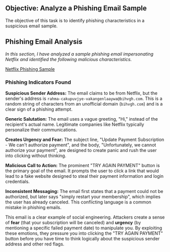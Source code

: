 
## Objective: Analyze a Phishing Email Sample
The objective of this task is to identify phishing characteristics in a suspicious email sample.

## Phishing Email Analysis

*In this section, I have analyzed a sample phishing email impersonating Netflix and identified the following malicious characteristics.*

[Netflix Phishing Sample](Netflix_phishing_email.png)

### Phishing Indicators Found

**Suspicious Sender Address:** The email claims to be from Netflix, but the sender's address is `rahma-cakupuvjye-vakangenlaaywa@bihvgh.com`. This is a random string of characters from an unofficial domain (`bihvgh.com`) and is a clear sign of a phishing attempt.

**Generic Salutation:** The email uses a vague greeting, "Hi," instead of the recipient's actual name. Legitimate companies like Netflix typically personalize their communications.

**Creates Urgency and Fear:** The subject line, "Update Payment Subscription - We can't authorize payment", and the body, "Unfortunately, we cannot authorize your payment", are designed to create panic and rush the user into clicking without thinking.

**Malicious Call to Action:** The prominent "TRY AGAIN PAYMENT" button is the primary goal of the email. It prompts the user to click a link that would lead to a fake website designed to steal their payment information and login credentials.

**Inconsistent Messaging:** The email first states that a payment could not be authorized, but later says "simply restart your membership", which implies the user has already canceled. This conflicting language is a common mistake in phishing emails.

This email is a clear example of social engineering. Attackers create a sense of **fear** (that your subscription will be canceled) and **urgency** (by mentioning a specific failed payment date) to manipulate you. By exploiting these emotions, they pressure you into clicking the "TRY AGAIN PAYMENT" button before you have time to think logically about the suspicious sender address and other red flags.
